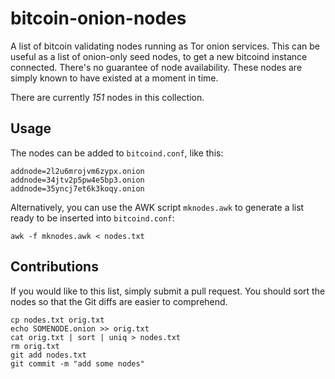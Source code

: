 # bitcoin-onion-nodes
A list of bitcoin validating nodes running as Tor onion services. This can be useful as a list of onion-only seed nodes, to get a new bitcoind instance connected. There's no guarantee of node availability. These nodes are simply known to have existed at a moment in time.

There are currently *151* nodes in this collection.

## Usage

The nodes can be added to `bitcoind.conf`, like this:

```
addnode=2l2u6mrojvm6zypx.onion
addnode=34jtv2p5pw4e5bp3.onion
addnode=35yncj7et6k3koqy.onion
```

Alternatively, you can use the AWK script `mknodes.awk` to generate a list ready to be inserted into `bitcoind.conf`:

```
awk -f mknodes.awk < nodes.txt
```

## Contributions

If you would like to this list, simply submit a pull request. You should sort the nodes so that the Git diffs are easier to comprehend.

```
cp nodes.txt orig.txt
echo SOMENODE.onion >> orig.txt
cat orig.txt | sort | uniq > nodes.txt
rm orig.txt
git add nodes.txt
git commit -m "add some nodes"
```
